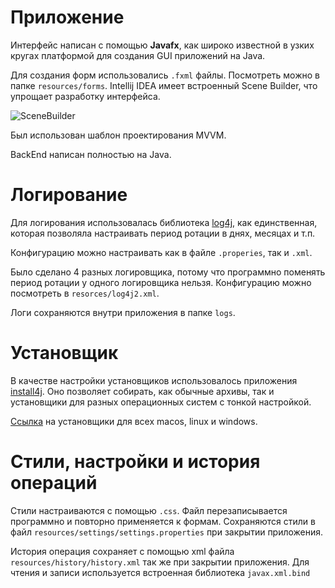 # Приложение

Интерфейс написан с помощью __Javafx__, как широко известной в узких кругах платформой
для создания GUI приложений на Java.

Для создания форм использовались `.fxml` файлы. Посмотреть можно в папке `resources/forms`.
Intellij IDEA имеет встроенный Scene Builder, что упрощает разработку интерфейса.

![SceneBuilder](https://gluonhq.com/wp-content/uploads/2016/03/scene-builder-in-action.jpg)

Был использован шаблон проектирования MVVM.

BackEnd написан полностью на Java.

# Логирование

Для логирования использовалась библиотека [log4j](https://logging.apache.org/log4j/2.x/), как единственная, которая позволяла 
настраивать период ротации в днях, месяцах и т.п.

Конфигурацию можно настраивать как в файле `.properies`, так и `.xml`. 

Было сделано 4 разных логировщика, потому что программно поменять период ротации
у одного логировщика нельзя. Конфигурацию можно посмотреть в `resorces/log4j2.xml`.

Логи сохраняются внутри приложения в папке `logs`.

# Установщик 

В качестве настройки установщиков использовалось приложения [install4j](https://www.ej-technologies.com/).
Оно позволяет собирать, как обычные архивы, так и установщики для разных операционных
систем с тонкой настройкой.

[Ссылка](https://disk.yandex.ru/d/uyuAEDPTQgISXg) на установщики для всех macos, linux и windows.

# Стили, настройки и история операций

Стили настраиваются с помощью `.css`. Файл перезаписывается программно и повторно 
применяется к формам. Сохраняются стили в файл `resources/settings/settings.properties` при закрытии приложения.

История операция сохраняет с помощью xml файла `resources/history/history.xml` так же
при закрытии приложения. Для чтения и записи используется встроенная библиотека
`javax.xml.bind`